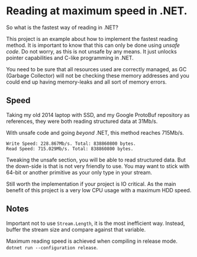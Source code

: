 # Reading at maximum speed in .NET.

So what is the fastest way of reading in .NET?

This project is an example about how to implement the fastest reading method.
It is important to know that this can only be done using *unsafe code*.
Do not worry, as this is not unsafe by any means. It just unlocks pointer
capabilities and C-like programming in .NET.

You need to be sure that all resources used are correctly managed, 
as GC (Garbage Collector) will not be checking these memory addresses and you
could end up having memory-leaks and all sort of memory errors.

## Speed
Taking my old 2014 laptop with SSD, and my Google ProtoBuf repository as
references, they were both reading structured data at 31Mb/s.

With unsafe code and going *beyond* .NET, this method reaches 715Mb/s.

```
Write Speed: 228.867Mb/s. Total: 838860800 bytes.
Read Speed: 715.029Mb/s. Total: 838860800 bytes.
```

Tweaking the unsafe section, you will be able to read structured data.
But the down-side is that is not very friendly to use. You may want to stick
with 64-bit or another primitive as your only type in your stream.

Still worth the implementation if your project is IO critical. As the main
benefit of this project is a very low CPU usage with a maximum HDD speed.

## Notes
Important not to use `Stream.Length`, it is the most inefficient way.
Instead, buffer the stream size and compare against that variable.

Maximum reading speed is achieved when compiling in release mode.
`dotnet run --configuration release`.
